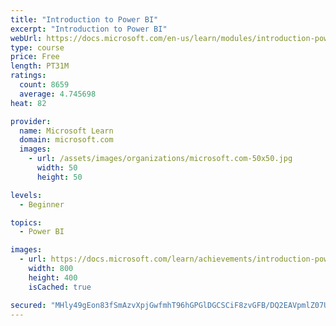 ```yaml
---
title: "Introduction to Power BI"
excerpt: "Introduction to Power BI"
webUrl: https://docs.microsoft.com/en-us/learn/modules/introduction-power-bi/
type: course
price: Free
length: PT31M
ratings:
  count: 8659
  average: 4.745698
heat: 82

provider:
  name: Microsoft Learn
  domain: microsoft.com
  images:
    - url: /assets/images/organizations/microsoft.com-50x50.jpg
      width: 50
      height: 50

levels:
  - Beginner

topics:
  - Power BI

images:
  - url: https://docs.microsoft.com/learn/achievements/introduction-power-bi-social.png
    width: 800
    height: 400
    isCached: true

secured: "MHly49gEon83fSmAzvXpjGwfmhT96hGPGlDGCSCiF8zvGFB/DQ2EAVpmlZ07UFE0OiTHQuAy0+83rKEqgm5GKTx+xc7NHyQtwYeD/SdfMtkfKYUO5GWbA9L/bNttEkWAzfQBPPvY2PMm4SjoVAqJPqivlfQlVFZ2Sm8i8fz+QidGpBmoaqDj6nRpNuwQeIiIwGJuQQxvblFCCmaWa9kmSrGdzTdMOGx7TRE5RRrAWHHTMLUG5NkaVgxMpy9bqqMtCPPLj2Vi+FVBZY1M7FnFN/9bH0bAIREsu2cYqa2BPi778OCeq/rbrwLoLVlSM1CrnUidhCLy+57GoDJ0tejil1fKz3L10Cz+jX8x2KS1rpTFuWmm6RdD+nc1P2vz0WPn12y+qdmG9Bn5i0D1DJ6uUQrSPRCb+BeOygmNVyBT3s4=;VdWVx7dKXMGzeApVr6X83A=="
---
```


